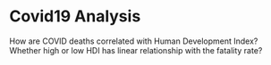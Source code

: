 # Covid19 Analysis
How are COVID deaths correlated with Human Development Index? Whether high or low HDI has linear relationship with the fatality rate?
